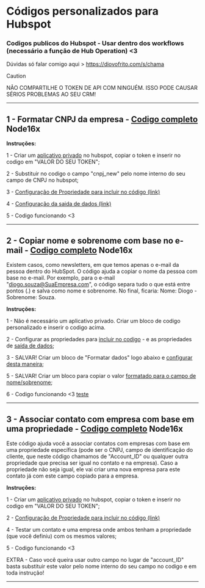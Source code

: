# Códigos personalizados para Hubspot
### Codigos publicos do Hubspot - Usar dentro dos workflows (necessário a função de Hub Operation) <3


Dúvidas só falar comigo aqui > https://diovofrito.com/s/chama


> [!CAUTION]
> NÃO COMPARTILHE O TOKEN DE API COM NINGUÉM. ISSO PODE CAUSAR SÉRIOS PROBLEMAS AO SEU CRM!

-------------------------------------------------------------------


## 1 - Formatar CNPJ da empresa - [Codigo completo](https://github.com/DiogoThou/hubspot/blob/main/Formatar%20CNPJ%20da%20empresa) Node16x

**Instruções:**

1 - Criar um [aplicativo privado](https://br.developers.hubspot.com/docs/api/private-apps) no hubspot, copiar o token e inserir no codigo em "VALOR DO SEU TOKEN";

2 - Substituir no codigo o campo "cnpj_new" pelo nome interno do seu campo de CNPJ no hubspot;

3 - [Configuração de Propriedade para incluir no código (link)](https://diovofrito.com/blog/wp-content/uploads/2024/05/formatarcnpj1.png)

4 - [Configuração da saida de dados (link)](https://diovofrito.com/blog/wp-content/uploads/2024/05/formatarcnpj2.png)

5 - Codigo funcionando <3 

-------------------------------------------------------------------

## 2 - Copiar nome e sobrenome com base no e-mail - [Codigo completo](https://github.com/DiogoThou/hubspot/blob/main/Copiar%20nome%20da%20pessoa%20com%20base%20no%20e-mail) Node16x

Existem casos, como newsletters, em que temos apenas o e-mail da pessoa dentro do HubSpot. O código ajuda a copiar o nome da pessoa com base no e-mail. Por exemplo, para o e-mail "diogo.souza@SuaEmpresa.com", o código separa tudo o que está entre pontos (.) e salva como nome e sobrenome. No final, ficaria: Nome: Diogo - Sobrenome: Souza.


**Instruções:**

1 - Não é necessário um aplicativo privado. Criar um bloco de codigo personalizado e inserir o codigo acima.

2 - Configurar as propriedades para [incluir no codigo](https://diovofrito.com/blog/wp-content/uploads/2024/05/salvarnome1.png) - e as propriedades de [saída de dados](https://diovofrito.com/blog/wp-content/uploads/2024/05/salvarnome2.png);

3 - SALVAR! Criar um bloco de "Formatar dados" logo abaixo e [configurar desta maneira](https://diovofrito.com/blog/wp-content/uploads/2024/05/salvarnome-formatar1.png);

5 - SALVAR! Criar um bloco para copiar o valor [formatado para o campo de nome/sobrenome](https://diovofrito.com/blog/wp-content/uploads/2024/05/salvarnome-formatar2.png);

6 - Codigo funcionando <3 [teste](https://diovofrito.com/blog/wp-content/uploads/2024/05/salvarnome3.png)

-------------------------------------------------------------------

## 3 - Associar contato com empresa com base em uma propriedade - [Codigo completo](https://github.com/DiogoThou/hubspot/blob/main/Associar%20contato%20com%20empresa%20com%20base%20em%20uma%20propriedade%20(cnpj%20ou%20codigo%20de%20identifica%C3%A7%C3%A3o%20do%20cliente)) Node16x

Este código ajuda você a associar contatos com empresas com base em uma propriedade específica (pode ser o CNPJ, campo de identificação do cliente, que neste código chamamos de "Account_ID" ou qualquer outra propriedade que precisa ser igual no contato e na empresa). Caso a propriedade não seja igual, ele vai criar uma nova empresa para este contato já com este campo copiado para a empresa. 


**Instruções:**

1 - Criar um [aplicativo privado](https://br.developers.hubspot.com/docs/api/private-apps) no hubspot, copiar o token e inserir no codigo em "VALOR DO SEU TOKEN";

2 - [Configuração de Propriedade para incluir no código (link)](https://diovofrito.com/blog/wp-content/uploads/2024/05/associarcontatocomempresa.png)

4 - Testar um contato e uma empresa onde ambos tenham a propriedade (que você definiu) com os mesmos valores;

5 - Codigo funcionando <3 

EXTRA - Caso você queira usar outro campo no lugar de "account_ID" basta substituir este valor pelo nome interno do seu campo no codigo e em toda instrução!

-------------------------------------------------------------------



